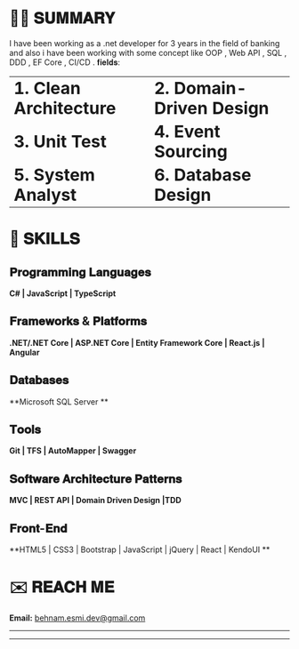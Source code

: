 # 👨‍💻 𝐒𝐔𝐌𝐌𝐀𝐑𝐘
I have been working as a .net developer for 3 years in the field of banking and also i have been working with some concept like OOP , Web API , SQL , DDD , EF Core , CI/CD .
𝐟𝐢𝐞𝐥𝐝𝐬:

<table border="0">
 <tr>
    <td><b style="font-size:30px">1. Clean Architecture</b></td>
    <td><b style="font-size:30px">2. Domain-Driven Design</b></td>
 </tr>
 <tr>
    <td><b style="font-size:30px">3. Unit Test </b></td>
    <td><b style="font-size:30px">4. Event Sourcing</b></td>
 </tr>
  <tr>
    <td><b style="font-size:30px">5. System Analyst</b></td>
    <td><b style="font-size:30px">6. Database Design</b></td>
 </tr>
</table>

# 💪 𝐒𝐊𝐈𝐋𝐋𝐒

## 𝐏𝐫𝐨𝐠𝐫𝐚𝐦𝐦𝐢𝐧𝐠 𝐋𝐚𝐧𝐠𝐮𝐚𝐠𝐞𝐬
  **C# | JavaScript | TypeScript**
  
## 𝐅𝐫𝐚𝐦𝐞𝐰𝐨𝐫𝐤𝐬 & 𝐏𝐥𝐚𝐭𝐟𝐨𝐫𝐦𝐬
**.NET/.NET Core | ASP.NET Core | Entity Framework Core | React.js | Angular**

## 𝐃𝐚𝐭𝐚𝐛𝐚𝐬𝐞𝐬
**Microsoft SQL Server **

## 𝐓𝐨𝐨𝐥𝐬
**Git | TFS | AutoMapper | Swagger**

## 𝐒𝐨𝐟𝐭𝐰𝐚𝐫𝐞 𝐀𝐫𝐜𝐡𝐢𝐭𝐞𝐜𝐭𝐮𝐫𝐞 𝐏𝐚𝐭𝐭𝐞𝐫𝐧𝐬
**MVC | REST API  | Domain Driven Design |TDD**

## 𝐅𝐫𝐨𝐧𝐭-𝐄𝐧𝐝
**HTML5 | CSS3 | Bootstrap | JavaScript | jQuery | React | KendoUI **


# ✉️ 𝐑𝐄𝐀𝐂𝐇 𝐌𝐄

 **Email:** behnam.esmi.dev@gmail.com
<hr>


<hr>
